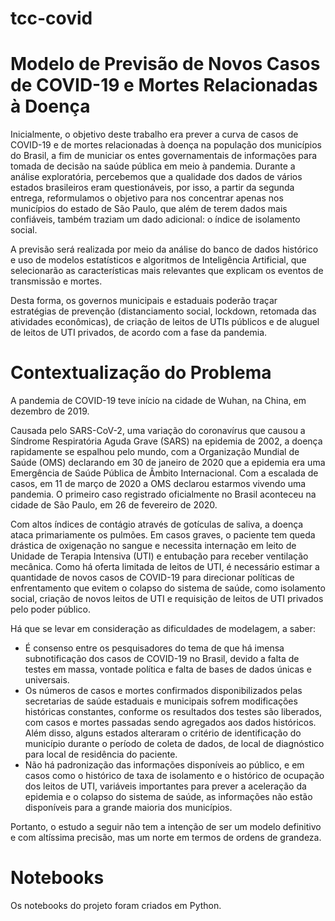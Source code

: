 # tcc-covid
# Modelo de Previsão de Novos Casos de COVID-19 e Mortes Relacionadas à Doença

Inicialmente, o objetivo deste trabalho era prever a curva de casos de COVID-19  e de mortes relacionadas à doença na população dos municípios do Brasil, a fim de municiar os entes governamentais de informações para tomada de decisão na saúde pública em meio à pandemia. Durante a análise exploratória, percebemos que a qualidade dos dados de vários estados brasileiros eram questionáveis, por isso, a partir da segunda entrega, reformulamos o objetivo para nos concentrar apenas nos municípios do estado de São Paulo, que além de terem dados mais confiáveis, também traziam um dado adicional: o índice de isolamento social.

A previsão será realizada por meio da análise do banco de dados histórico e uso de modelos estatísticos e algoritmos de Inteligência Artificial, que selecionarão as características mais relevantes que explicam os eventos de transmissão e mortes.

Desta forma, os governos municipais e estaduais poderão traçar estratégias de prevenção (distanciamento social, lockdown, retomada das atividades econômicas), de criação de leitos de UTIs públicos e de aluguel de leitos de UTI privados, de acordo com a fase da pandemia.

# Contextualização do Problema

A pandemia de COVID-19 teve início na cidade de Wuhan, na China, em dezembro de 2019.

Causada pelo SARS-CoV-2, uma variação do coronavírus que causou a Síndrome Respiratória Aguda Grave (SARS) na epidemia de 2002, a doença rapidamente se espalhou pelo mundo, com a Organização Mundial de Saúde (OMS) declarando em 30 de janeiro de 2020 que a epidemia era uma Emergência de Saúde Pública de Âmbito Internacional. Com a escalada de casos, em 11 de março de 2020 a OMS declarou estarmos vivendo uma pandemia. O primeiro caso registrado oficialmente no Brasil aconteceu na cidade de São Paulo, em 26 de fevereiro de 2020.

Com altos índices de contágio através de gotículas de saliva, a doença ataca primariamente os pulmões. Em casos graves, o paciente tem queda drástica de oxigenação no sangue e necessita internação em leito de Unidade de Terapia Intensiva (UTI) e entubação para receber ventilação mecânica. Como há oferta limitada de leitos de UTI, é necessário estimar a quantidade de novos casos de COVID-19 para direcionar políticas de enfrentamento que evitem o colapso do sistema de saúde, como isolamento social, criação de novos leitos de UTI e requisição de leitos de UTI privados pelo poder público.

Há que se levar em consideração as dificuldades de modelagem, a saber:
* É consenso entre os pesquisadores do tema de que há imensa subnotificação dos casos de COVID-19 no Brasil, devido a falta de testes em massa, vontade política e falta de bases de dados únicas e universais.
* Os números de casos e mortes confirmados disponibilizados pelas secretarias de saúde estaduais e municipais sofrem modificações históricas constantes, conforme os resultados dos testes são liberados, com casos e mortes passadas sendo agregados aos dados históricos. Além disso, alguns estados alteraram o critério de identificação do município durante o período de coleta de dados, de local de diagnóstico para local de residência do paciente.
* Não há padronização das informações disponíveis ao público, e em casos como  o histórico de taxa de isolamento e o histórico de ocupação dos leitos de UTI, variáveis importantes para prever a aceleração da epidemia e o colapso do sistema de saúde, as informações não estão disponíveis para a grande maioria dos municípios.

Portanto, o estudo a seguir não tem a intenção de ser um modelo definitivo e com altíssima precisão, mas um norte em termos de ordens de grandeza.

# Notebooks

Os notebooks do projeto foram criados em Python.


